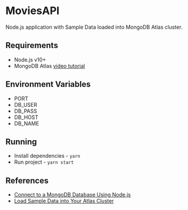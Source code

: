 # MoviesAPI

Node.js application with Sample Data loaded into MongoDB Atlas cluster.

## Requirements

- Node.js v10+
- MongoDB Atlas [video tutorial](https://developer.mongodb.com/quickstart/free-atlas-cluster)

## Environment Variables

- PORT
- DB_USER
- DB_PASS
- DB_HOST
- DB_NAME

## Running

- Install dependencies - `yarn`
- Run project - `yarn start`

## References

- [Connect to a MongoDB Database Using Node.js](https://www.mongodb.com/blog/post/quick-start-nodejs-mongodb--how-to-get-connected-to-your-database)
- [Load Sample Data into Your Atlas Cluster](https://docs.atlas.mongodb.com/sample-data/)
